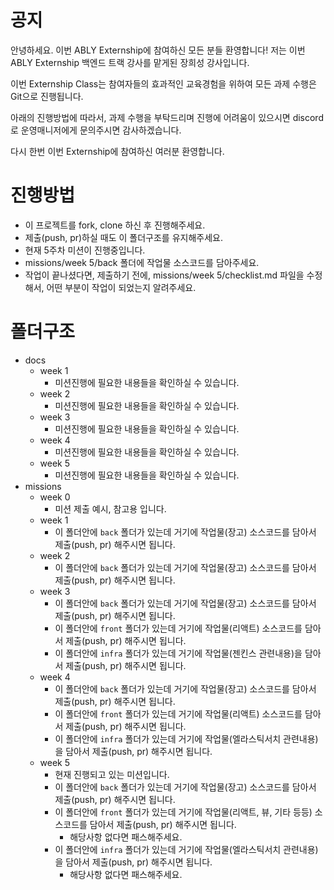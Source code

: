 # 공지

안녕하세요. 이번 ABLY Externship에 참여하신 모든 분들 환영합니다!
저는 이번 ABLY Externship 백엔드 트랙 강사를 맡게된 장희성 강사입니다.

이번 Externship Class는 참여자들의 효과적인 교육경험을 위하여
모든 과제 수행은 Git으로 진행됩니다.

아래의 진행방법에 따라서, 과제 수행을 부탁드리며 진행에 어려움이 있으시면
discord로 운영매니저에게 문의주시면 감사하겠습니다.

다시 한번 이번 Externship에 참여하신 여러분 환영합니다.

# 진행방법

- 이 프로젝트를 fork, clone 하신 후 진행해주세요.
- 제출(push, pr)하실 때도 이 폴더구조를 유지해주세요.
- 현재 5주차 미션이 진행중입니다.
- missions/week 5/back 폴더에 작업물 소스코드를 담아주세요.
- 작업이 끝나셨다면, 제출하기 전에, missions/week 5/checklist.md 파일을 수정해서, 어떤 부분이 작업이 되었는지 알려주세요.


# 폴더구조

- docs
  - week 1
    - 미션진행에 필요한 내용들을 확인하실 수 있습니다.
  - week 2
    - 미션진행에 필요한 내용들을 확인하실 수 있습니다.
  - week 3
    - 미션진행에 필요한 내용들을 확인하실 수 있습니다.
  - week 4
    - 미션진행에 필요한 내용들을 확인하실 수 있습니다.
  - week 5
    - 미션진행에 필요한 내용들을 확인하실 수 있습니다.
- missions
  - week 0
    - 미션 제출 예시, 참고용 입니다.
  - week 1
    - 이 폴더안에 `back` 폴더가 있는데 거기에 작업물(장고) 소스코드를 담아서 제출(push, pr) 해주시면 됩니다.
  - week 2
    - 이 폴더안에 `back` 폴더가 있는데 거기에 작업물(장고) 소스코드를 담아서 제출(push, pr) 해주시면 됩니다.
  - week 3
    - 이 폴더안에 `back` 폴더가 있는데 거기에 작업물(장고) 소스코드를 담아서 제출(push, pr) 해주시면 됩니다.
    - 이 폴더안에 `front` 폴더가 있는데 거기에 작업물(리액트) 소스코드를 담아서 제출(push, pr) 해주시면 됩니다.
    - 이 폴더안에 `infra` 폴더가 있는데 거기에 작업물(젠킨스 관련내용)을 담아서 제출(push, pr) 해주시면 됩니다.
  - week 4
    - 이 폴더안에 `back` 폴더가 있는데 거기에 작업물(장고) 소스코드를 담아서 제출(push, pr) 해주시면 됩니다.
    - 이 폴더안에 `front` 폴더가 있는데 거기에 작업물(리액트) 소스코드를 담아서 제출(push, pr) 해주시면 됩니다.
    - 이 폴더안에 `infra` 폴더가 있는데 거기에 작업물(엘라스틱서치 관련내용)을 담아서 제출(push, pr) 해주시면 됩니다.
  - week 5
    - 현재 진행되고 있는 미션입니다.
    - 이 폴더안에 `back` 폴더가 있는데 거기에 작업물(장고) 소스코드를 담아서 제출(push, pr) 해주시면 됩니다.
    - 이 폴더안에 `front` 폴더가 있는데 거기에 작업물(리액트, 뷰, 기타 등등) 소스코드를 담아서 제출(push, pr) 해주시면 됩니다.
      - 해당사항 없다면 패스해주세요.
    - 이 폴더안에 `infra` 폴더가 있는데 거기에 작업물(엘라스틱서치 관련내용)을 담아서 제출(push, pr) 해주시면 됩니다.
      - 해당사항 없다면 패스해주세요.
